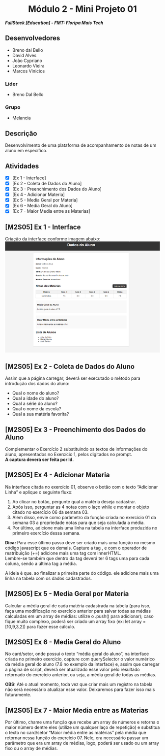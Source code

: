 <h1 align="center"> Módulo 2 - Mini Projeto 01 </h1>

**_FullStack [Education] - FMT: Floripa Mais Tech_**

## Desenvolvedores
- Breno dal Bello
- David Alves
- João Cypriano
- Leonardo Vieira
- Marcos Vinicios

### Lider
- Breno Dal Bello

### Grupo
- Melancia

## Descrição
Desenvolvimento de uma plataforma de acompanhamento de notas de um aluno em específico.

## Atividades
- [x] [Ex 1 - Interface]
- [x] [Ex 2 - Coleta de Dados do Aluno]
- [x] [Ex 3 - Preenchimento dos Dados do Aluno]
- [x] [Ex 4 - Adicionar Materia]
- [x] [Ex 5 - Media Geral por Materia]
- [x] [Ex 6 - Media Geral do Aluno]
- [x] [Ex 7 - Maior Media entre as Materias]

## [M2S05] Ex 1 - Interface
Criação da interface conforme imagem abaixo: <br/>
![interface.png](interface.png)

## [M2S05] Ex 2 - Coleta de Dados do Aluno
Assim que a página carregar, deverá ser executado o método para introdução dos dados do aluno: <br/>
- Qual o nome do aluno?
- Qual a idade do aluno?
- Qual a série do aluno?
- Qual o nome da escola?
- Qual a sua matéria favorita?

## [M2S05] Ex 3 - Preenchimento dos Dados do Aluno
Complementar o Exercício 2 substituindo os textos de informações do aluno, apresentados no Exercício 1, pelos digitados no prompt. <br/>
**A captura deverá ser feita por Id.**


## [M2S05] Ex 4 - Adicionar Materia
Na interface citada no exercício 01, observe o botão com o texto “Adicionar Linha” e aplique o seguinte fluxo: <br/>

1. Ao clicar no botão, pergunte qual a matéria deseja cadastrar.
2. Após isso, perguntar as 4 notas com o laço while e montar o objeto citado no exercício 06 da semana 03.
3. Além disso, envie como parâmetro da função criada no exercício 01 da semana 03 a propriedade notas para que seja calculada a média.
4. Por último, adicione mais uma linha na tabela na interface produzida no primeiro exercício dessa semana.

**Dica:** Para esse último passo deve ser criado mais uma função no mesmo código javascript que os demais. Capture a tag <tbody>, e com o operador de reatribuição (+=) adicione mais uma tag <tr> com innerHTML. <br/>
Lembre-se também que dentro da tag <tr> deverá ter 6 tags <td> uma para cada coluna, sendo a última tag a média. <br/>

A ideia é que. ao finalizar a primeira parte do código. ele adicione mais uma linha na tabela com os dados cadastrados.

## [M2S05] Ex 5 - Media Geral por Materia
Calcular a média geral de cada matéria cadastrada na tabela (para isso, faça uma modificação no exercício anterior para salvar todas as médias calculadas em um array de médias: utilize o .push() para adicionar); caso fique muito complexo, poderá ser criado um array fixo (ex: let array = [10,9,3,2]) para fazer esse cálculo.

## [M2S05] Ex 6 - Media Geral do Aluno
No card/setor, onde possui o texto “média geral do aluno”, na interface criada no primeiro exercício, capture com querySelector o valor numérico da média geral do aluno (7.6 no exemplo da interface) e, assim que carregar a página de script, deverá ser atualizado esse valor pelo resultado retornado do exercício anterior, ou seja, a média geral de todas as médias. <br/>

**OBS:** Até o atual momento, toda vez que criar mais um registro na tabela não será necessário atualizar esse valor. Deixaremos para fazer isso mais futuramente.

## [M2S05] Ex 7 - Maior Media entre as Materias
Por último, chame uma função que recebe um array de números e retorna o maior número dentre eles (utilize um qualquer laço de repetição) e substitua o texto no card/setor “Maior média entre as matérias” pela média que retornar nessa função do exercício 07. Nele, era necessário passar um parâmetro que era um array de médias, logo, poderá ser usado ou um array fixo ou o array de médias.
